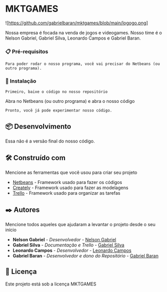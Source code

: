 # MKTGAMES

![https://github.com/gabrielbaran/mktgames/blob/main/logogo.png]

Nossa empresa é focada na venda de jogos e videogames. 
Nosso time é o Nelson Gabriel, Gabriel Silva, Leonardo Campos e Gabriel Baran.

### 📋 Pré-requisitos
```
Para poder rodar o nosso programa, você vai precisar do Netbeans (ou outro programa).
```

### 🔧 Instalação
```
Primeiro, baixe o código no nosso repositório
```
Abra no Netbeans (ou outro programa) e abra o nosso código
```
Pronto, você já pode experimentar nosso código.
```

## 📦 Desenvolvimento

Essa não é a versão final do nosso código.

## 🛠️ Construído com

Mencione as ferramentas que você usou para criar seu projeto

* [Netbeans](https://netbeans.org/) - Framework usado para fazer os códigos
* [Creately](https://creately.com/) - Framework usado para fazer as modelagens
* [Trello](https://trello.com/pt-BR) - Framework usado para organizar as tarefas

## ✒️ Autores

Mencione todos aqueles que ajudaram a levantar o projeto desde o seu início

* **Nelson Gabriel** - *Desenvolvedor* - [Nelson Gabriel](https://github.com/Hellzz01)
* **Gabriel Silva** - *Documentação e Trello* - [Gabriel Silva](https://github.com/SrgabrielBR100)
* **Leonardo Campos** - *Desenvolvedor* - [Leonardo Campos](https://github.com/leocmps)
* **Gabriel Baran** - *Desenvolvedor e dono do Repositório* - [Gabriel Baran](https://github.com/gabrielbaran)

## 📄 Licença

Este projeto está sob a licença MKTGAMES




